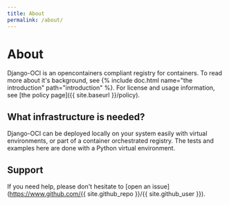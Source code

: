 ```yaml
---
title: About
permalink: /about/
---
```


# About

Django-OCI is an opencontainers compliant registry for containers. 
To read more about it's background, see {% include doc.html name="the introduction" path="introduction" %}.
For license and usage information, see [the policy page]({{ site.baseurl }}/policy).

## What infrastructure is needed?

Django-OCI can be deployed locally on your system easily with virtual environments, or part of a container
orchestrated registry. The tests and examples here are done with a Python virtual environment.

## Support

If you need help, please don't hesitate to [open an issue](https://www.github.com/{{ site.github_repo }}/{{ site.github_user }}).

